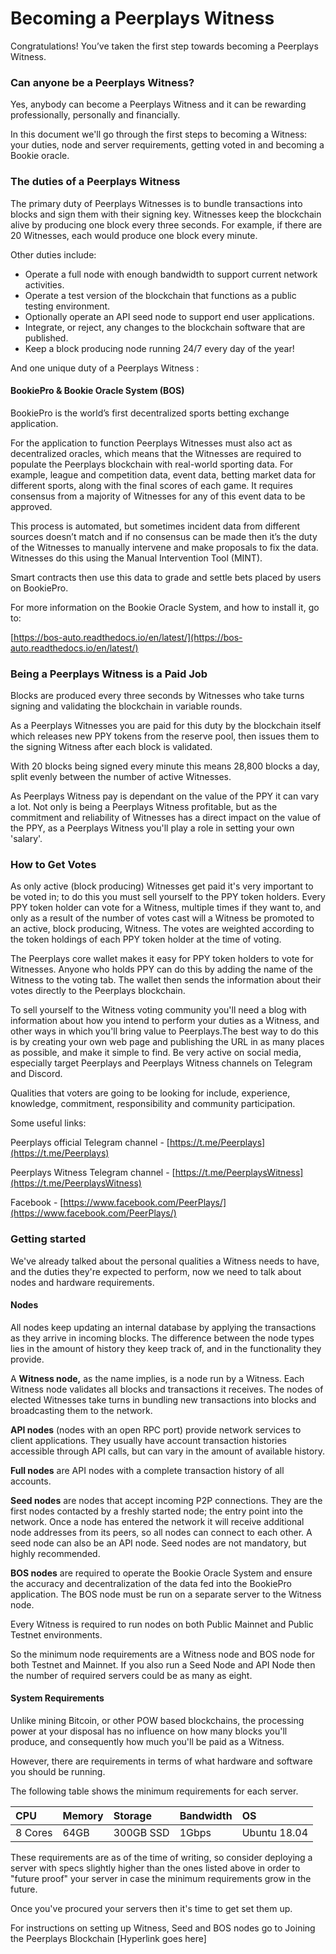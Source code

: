 # Becoming a Peerplays Witness

Congratulations! You’ve taken the first step towards becoming a Peerplays Witness.

### **Can anyone be a Peerplays Witness?**

Yes, anybody can become a Peerplays Witness and it can be rewarding professionally, personally and financially.

In this document we'll go through the first steps to becoming a Witness: your duties, node and server requirements, getting voted in and becoming a Bookie oracle.

### **The duties of a Peerplays Witness**

The primary duty of Peerplays Witnesses is to bundle transactions into blocks and sign them with their signing key. Witnesses keep the blockchain alive by producing one block every three seconds. For example, if there are 20 Witnesses, each would produce one block every minute.

Other duties include:

* Operate a full node with enough bandwidth to support current network activities. 
* Operate a test version of the blockchain that functions as a public testing environment.
* Optionally operate an API seed node to support end user applications.
* Integrate, or reject, any changes to the blockchain software that are published. 
* Keep a block producing node running 24/7 every day of the year!

And one unique duty of a Peerplays Witness :

#### BookiePro & Bookie Oracle System \(BOS\)

BookiePro is the world’s first decentralized sports betting exchange application. 

For the application to function Peerplays Witnesses must also act as decentralized oracles, which means that the Witnesses are required to populate the Peerplays blockchain with real-world sporting data. For example, league and competition data, event data, betting market data for different sports, along with the final scores of each game. It requires consensus from a majority of Witnesses for any of this event data to be approved. 

This process is automated, but sometimes incident data from different sources doesn’t match and if no consensus can be made then it’s the duty of the Witnesses to manually intervene and make proposals to fix the data. Witnesses do this using the Manual Intervention Tool \(MINT\).

Smart contracts then use this data to grade and settle bets placed by users on BookiePro.

For more information on the Bookie Oracle System, and how to install it, go to:

[https://bos-auto.readthedocs.io/en/latest/](https://bos-auto.readthedocs.io/en/latest/)

### Being a Peerplays Witness is a Paid Job

Blocks are produced every three seconds by Witnesses who take turns signing and validating the blockchain in variable rounds.

As a Peerplays Witnesses you are paid for this duty by the blockchain itself which releases new PPY tokens from the reserve pool, then issues them to the signing Witness after each block is validated. 

With 20 blocks being signed every minute this means 28,800 blocks a day, split evenly between the number of active Witnesses. 

As Peerplays Witness pay is dependant on the value of the PPY it can vary a lot. Not only is being a Peerplays Witness profitable, but as the commitment and reliability of Witnesses has a direct impact on the value of the PPY, as a Peerplays Witness you'll play a role in setting your own 'salary'.

### How to Get Votes

As only active \(block producing\) Witnesses get paid it's very important to be voted in; to do this you must sell yourself to the PPY token holders. Every PPY token holder can vote for a Witness, multiple times if they want to, and only as a result of the number of votes cast will a Witness be promoted to an active, block producing, Witness. The votes are weighted according to the token holdings of each PPY token holder at the time of voting.

The Peerplays core wallet makes it easy for PPY token holders to vote for Witnesses. Anyone who holds PPY can do this by adding the name of the Witness to the voting tab. The wallet then sends the information about their votes directly to the Peerplays blockchain.

To sell yourself to the Witness voting community you'll need a blog with information about how you intend to perform your duties as a Witness, and other ways in which you'll bring value to Peerplays.The best way to do this is by creating your own web page and publishing the URL in as many places as possible, and make it simple to find. Be very active on social media, especially target Peerplays and Peerplays Witness channels on Telegram and Discord. 

Qualities that voters are going to be looking for include, experience, knowledge, commitment, responsibility and community participation.

Some useful links:

Peerplays official Telegram channel  - [https://t.me/Peerplays](https://t.me/Peerplays)

Peerplays Witness Telegram channel - [https://t.me/PeerplaysWitness](https://t.me/PeerplaysWitness)

Facebook - [https://www.facebook.com/PeerPlays/](https://www.facebook.com/PeerPlays/)

### **Getting started**

We've already talked about the personal qualities a Witness needs to have, and the duties they're expected to perform, now we need to talk about nodes and hardware requirements.

#### **Nodes**

All nodes keep updating an internal database by applying the transactions as they arrive in incoming blocks. The difference between the node types lies in the amount of history they keep track of, and in the functionality they provide.

A **Witness node,** as the name implies, is a node run by a Witness. Each Witness node validates all blocks and transactions it receives. The nodes of elected Witnesses take turns in bundling new transactions into blocks and broadcasting them to the network.

**API nodes** \(nodes with an open RPC port\) provide network services to client applications. They usually have account transaction histories accessible through API calls, but can vary in the amount of available history. 

**Full nodes** are API nodes with a complete transaction history of all accounts.

**Seed nodes** are nodes that accept incoming P2P connections. They are the first nodes contacted by a freshly started node; the entry point into the network. Once a node has entered the network it will receive additional node addresses from its peers, so all nodes can connect to each other. A seed node can also be an API node. Seed nodes are not mandatory, but highly recommended.

**BOS nodes** are required to operate the Bookie Oracle System and ensure the accuracy and decentralization of the data fed into the BookiePro application. The BOS node must be run on a separate server to the Witness node.

Every Witness is required to run nodes on both Public Mainnet and Public Testnet environments.

So the minimum node requirements are a Witness node and BOS node for both Testnet and Mainnet. If you also run a Seed Node and API Node then the number of required servers could be as many as eight.

#### **System Requirements**

Unlike mining Bitcoin, or other POW based blockchains, the processing power at your disposal has no influence on how many blocks you'll produce, and consequently how much you'll be paid as a Witness.

However, there are requirements in terms of what hardware and software you should be running.

The following table shows the minimum requirements for each server. 

| CPU | Memory | Storage | Bandwidth | OS |
| :--- | :--- | :--- | :--- | :--- |
| 8 Cores | 64GB | 300GB SSD | 1Gbps | Ubuntu 18.04 |

These requirements are as of the time of writing, so consider deploying a server with specs slightly higher than the ones listed above in order to "future proof" your server in case the minimum requirements grow in the future.

Once you've procured your servers then it's time to get set them up.

For instructions on setting up Witness, Seed and BOS nodes go to Joining the Peerplays Blockchain \[Hyperlink goes here\]


